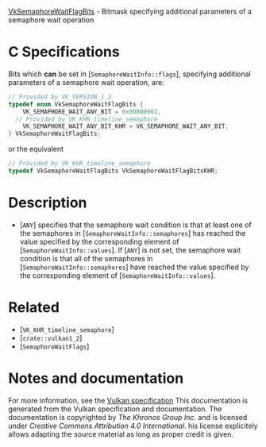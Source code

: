 [VkSemaphoreWaitFlagBits](https://www.khronos.org/registry/vulkan/specs/1.3-extensions/man/html/VkSemaphoreWaitFlagBits.html) - Bitmask specifying additional parameters of a semaphore wait operation

# C Specifications
Bits which  **can**  be set in [`SemaphoreWaitInfo::flags`], specifying
additional parameters of a semaphore wait operation, are:
```c
// Provided by VK_VERSION_1_2
typedef enum VkSemaphoreWaitFlagBits {
    VK_SEMAPHORE_WAIT_ANY_BIT = 0x00000001,
  // Provided by VK_KHR_timeline_semaphore
    VK_SEMAPHORE_WAIT_ANY_BIT_KHR = VK_SEMAPHORE_WAIT_ANY_BIT,
} VkSemaphoreWaitFlagBits;
```
or the equivalent
```c
// Provided by VK_KHR_timeline_semaphore
typedef VkSemaphoreWaitFlagBits VkSemaphoreWaitFlagBitsKHR;
```

# Description
- [`ANY`] specifies that the semaphore wait condition is that at least one of the semaphores in [`SemaphoreWaitInfo::semaphores`] has reached the value specified by the corresponding element of [`SemaphoreWaitInfo::values`]. If [`ANY`] is not set, the semaphore wait condition is that all of the semaphores in [`SemaphoreWaitInfo::semaphores`] have reached the value specified by the corresponding element of [`SemaphoreWaitInfo::values`].

# Related
- [`VK_KHR_timeline_semaphore`]
- [`crate::vulkan1_2`]
- [`SemaphoreWaitFlags`]

# Notes and documentation
For more information, see the [Vulkan specification](https://www.khronos.org/registry/vulkan/specs/1.3-extensions/html/vkspec.html)
This documentation is generated from the Vulkan specification and documentation.
The documentation is copyrighted by *The Khronos Group Inc.* and is licensed under *Creative Commons Attribution 4.0 International*.
his license explicitely allows adapting the source material as long as proper credit is given.
        